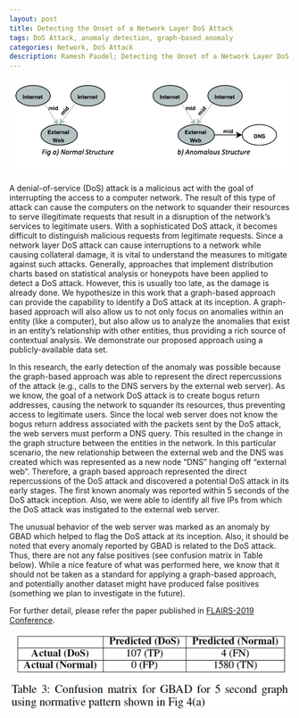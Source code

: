 ```yaml
---
layout: post
title: Detecting the Onset of a Network Layer DoS Attack
tags: DoS Attack, anomaly detection, graph-based anomaly
categories: Network, DoS Attack
description: Ramesh Paudel; Detecting the Onset of a Network Layer DoS Attack
---
```


<div class="topimage">
    <a href="../assets/pics/DoS.png">
        <img src="../assets/pics/DoS.png"
              title="DoS attack graph" alt="DoS attack graph structure"/></a>
    </div>

A denial-of-service (DoS) attack is a malicious act
with the goal of interrupting the access to a computer network.
The result of this type of attack can cause the computers on the
network to squander their resources to serve illegitimate requests
that result in a disruption of the network’s services to legitimate
users. With a sophisticated DoS attack, it becomes difficult to
distinguish malicious requests from legitimate requests. Since a
network layer DoS attack can cause interruptions to a network
while causing collateral damage, it is vital to understand the
measures to mitigate against such attacks. Generally, approaches
that implement distribution charts based on statistical analysis or
honeypots have been applied to detect a DoS attack. However, this
is usually too late, as the damage is already done. We hypothesize
in this work that a graph-based approach can provide the
capability to identify a DoS attack at its inception. A graph-based
approach will also allow us to not only focus on anomalies within
an entity (like a computer), but also allow us to analyze the
anomalies that exist in an entity’s relationship with other entities,
thus providing a rich source of contextual analysis. We
demonstrate our proposed approach using a publicly-available
data set. 

In this research, the early detection of the anomaly
was possible because the graph-based approach was able to
represent the direct repercussions of the attack (e.g., calls to
the DNS servers by the external web server). As we know,
the goal of a network DoS attack is to create bogus return addresses,
causing the network to squander its resources, thus
preventing access to legitimate users. Since the local web
server does not know the bogus return address associated
with the packets sent by the DoS attack, the web servers
must perform a DNS query. This resulted in the change in
the graph structure between the entities in the network. In
this particular scenario, the new relationship between the external
web and the DNS was created which was represented
as a new node “DNS” hanging off “external web”.
Therefore, a graph based approach represented the direct repercussions
of the DoS attack and discovered a potential DoS attack
in its early stages. The first known anomaly was reported
within 5 seconds of the DoS attack inception. Also, we were
able to identify all five IPs from which the DoS attack was
instigated to the external web server.

The unusual behavior of the web server was marked as an anomaly by GBAD
which helped to flag the DoS attack at its inception. Also,
it should be noted that every anomaly reported by GBAD is
related to the DoS attack. Thus, there are not any false positives
(see confusion matrix in Table below). While a nice feature
of what was performed here, we know that it should not be
taken as a standard for applying a graph-based approach, and
potentially another dataset might have produced false positives
(something we plan to investigate in the future).

For further detail, please refer the paper published in [FLAIRS-2019 Conference](https://www.aaai.org/ocs/index.php/FLAIRS/FLAIRS19/paper/view/18272).

<div class="topimage">
        <img src="../assets/pics/dos_result.png"
              title="dos attack result" alt="dos attack result"/>
</div>
